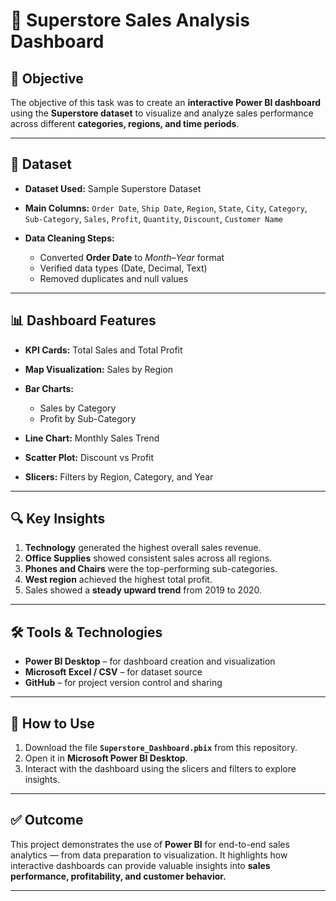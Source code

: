 # 🧾 Superstore Sales Analysis Dashboard 

## 📌 Objective

The objective of this task was to create an **interactive Power BI dashboard** using the **Superstore dataset** to visualize and analyze sales performance across different **categories, regions, and time periods**.

---

## 📂 Dataset

* **Dataset Used:** Sample Superstore Dataset
* **Main Columns:**
  `Order Date`, `Ship Date`, `Region`, `State`, `City`, `Category`, `Sub-Category`, `Sales`, `Profit`, `Quantity`, `Discount`, `Customer Name`
* **Data Cleaning Steps:**

  * Converted **Order Date** to *Month–Year* format
  * Verified data types (Date, Decimal, Text)
  * Removed duplicates and null values

---

## 📊 Dashboard Features

* **KPI Cards:** Total Sales and  Total Profit
* **Map Visualization:** Sales by Region
* **Bar Charts:**

  * Sales by Category
  * Profit by Sub-Category
* **Line Chart:** Monthly Sales Trend
* **Scatter Plot:** Discount vs Profit
* **Slicers:** Filters by Region, Category, and Year

---

## 🔍 Key Insights

1. **Technology** generated the highest overall sales revenue.
2. **Office Supplies** showed consistent sales across all regions.
3. **Phones and Chairs** were the top-performing sub-categories.
4. **West region** achieved the highest total profit.
5. Sales showed a **steady upward trend** from 2019 to 2020.

---

## 🛠 Tools & Technologies

* **Power BI Desktop** – for dashboard creation and visualization
* **Microsoft Excel / CSV** – for dataset source
* **GitHub** – for project version control and sharing

---
## 📌 How to Use

1. Download the file **`Superstore_Dashboard.pbix`** from this repository.
2. Open it in **Microsoft Power BI Desktop**.
3. Interact with the dashboard using the slicers and filters to explore insights.

---

## ✅ Outcome

This project demonstrates the use of **Power BI** for end-to-end sales analytics — from data preparation to visualization.
It highlights how interactive dashboards can provide valuable insights into **sales performance, profitability, and customer behavior.**

---



